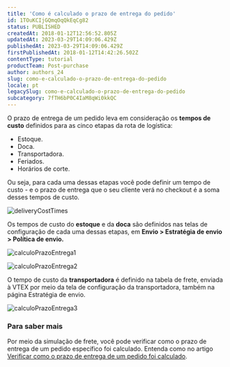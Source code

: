 ```yaml
---
title: 'Como é calculado o prazo de entrega do pedido'
id: 1TOuKCIjGQmqOqQkEqCg82
status: PUBLISHED
createdAt: 2018-01-12T12:56:52.805Z
updatedAt: 2023-03-29T14:09:06.429Z
publishedAt: 2023-03-29T14:09:06.429Z
firstPublishedAt: 2018-01-12T14:42:26.502Z
contentType: tutorial
productTeam: Post-purchase
author: authors_24
slug: como-e-calculado-o-prazo-de-entrega-do-pedido
locale: pt
legacySlug: como-e-calculado-o-prazo-de-entrega-do-pedido
subcategory: 7fTH6bP0C4IaM8qWi0kkQC
---
```


O prazo de entrega de um pedido leva em consideração os __tempos de custo__ definidos para as cinco etapas da rota de logística:
- Estoque.
- Doca.
- Transportadora.
- Feriados.
- Horários de corte.

Ou seja, para cada uma dessas etapas você pode definir um tempo de custo - e o prazo de entrega que o seu cliente verá no checkout é a soma desses tempos de custo.

![deliveryCostTimes](//images.contentful.com/alneenqid6w5/hA6N4VPj440AEqEecIUck/0a6784f0c3d6f6d88b65547762600a7d/deliveryCostTimes.png)

Os tempos de custo do __estoque__ e da __doca__ são definidos nas telas de configuração de cada uma dessas etapas, em **Envio > Estratégia de envio > Política de envio.**

![calculoPrazoEntrega1](//images.contentful.com/alneenqid6w5/4QgQlroxxCK4iu6YoU2uIQ/a2df01bdbe2449e924a6380b5a39a19b/calculoPrazoEntrega1.png) 

![calculoPrazoEntrega2](//images.contentful.com/alneenqid6w5/6xAiBHXxwA2cMIaaK4AKm2/bfff8d81b7363121cc84de1149cfd587/calculoPrazoEntrega2.png)

O tempo de custo da __transportadora__ é definido na tabela de frete, enviada à VTEX por meio da tela de configuração da transportadora, também na página Estratégia de envio.

![calculoPrazoEntrega3](//images.contentful.com/alneenqid6w5/2bL9Gw0AeswGAeKSqYCYw4/57c492eb08239d61e463839a768101ad/calculoPrazoEntrega3.png)

### Para saber mais

Por meio da simulação de frete, você pode verificar como o prazo de entrega de um pedido específico foi calculado. Entenda como no artigo [Verificar como o prazo de entrega de um pedido foi calculado](/pt/tutorial/verificar-como-o-prazo-de-entrega-de-um-pedido-foi-calculado).
